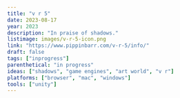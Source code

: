 ```yaml
---
title: "v r 5"
date: 2023-08-17
year: 2023
description: "In praise of shadows."
listimage: images/v-r-5-icon.png
link: "https://www.pippinbarr.com/v-r-5/info/"
draft: false
tags: ["inprogress"]
parenthetical: "in progress"
ideas: ["shadows", "game engines", "art world", "v r"]
platforms: ["browser", "mac", "windows"]
tools: ["unity"]
---
```

